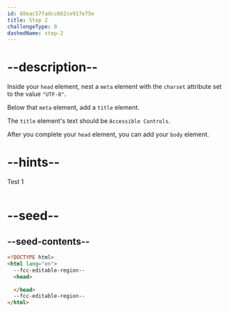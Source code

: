 ```yaml
---
id: 68eac57fadcc662ce917e75e
title: Step 2
challengeType: 0
dashedName: step-2
---
```


# --description--

Inside your `head` element, nest a `meta` element with the `charset` attribute set to the value `"UTF-8"`.

Below that `meta` element, add a `title` element. 

The `title` element's text should be `Accessible Controls`.

After you complete your `head` element, you can add your `body` element.

# --hints--

Test 1

```js

```

# --seed--

## --seed-contents--

```html
<!DOCTYPE html>
<html lang="en">
  --fcc-editable-region--
  <head>
    
  </head>
  --fcc-editable-region--
</html>
```
